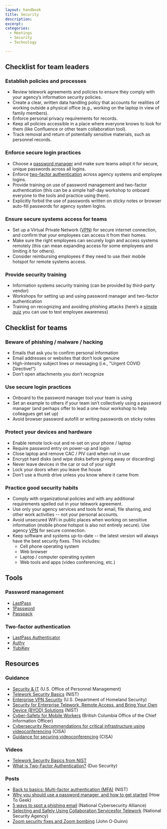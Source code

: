 ```yaml
---
layout: handbook
title: Security
description: 
excerpt: 
categories:
  - Meetings
  - Security
  - Technology

---
```


## Checklist for team leaders

### Establish policies and processes

* Review telework agreements and policies to ensure they comply with your agency’s information security policies.
* Create a clear, written data handling policy that accounts for realities of working outside a physical office (e.g., working on the laptop in view of family members).
* Enforce personal privacy requirements for records.
* Keep all policies accessible in a place where everyone knows to look for them (like Confluence or other team collaboration tool).
* Track removal and return of potentially sensitive materials, such as personnel records.

### Enforce secure login practices

* Choose a [password manager](https://www.digitaltrends.com/computing/best-password-managers/) and make sure teams adopt it for secure, unique passwords across all logins.
* Enforce [two-factor authentication](https://medium.com/@mshelton/two-factor-authentication-for-beginners-b29b0eec07d7) across agency systems and employee logins.
* Provide training on use of password management and two-factor authentication (this can be a simple half-day workshop to onboard everyone to the tools and practice using them).
* Explicitly forbid the use of passwords written on sticky notes or browser auto-fill passwords for agency system logins.

### Ensure secure systems access for teams

* Set up a Virtual Private Network ([VPN](https://www.howtogeek.com/133680/htg-explains-what-is-a-vpn/)) for secure internet connection, and confirm that your employees can access it from their homes.
* Make sure the right employees can securely login and access systems remotely (this can mean expanding access for some employees and limiting it for others).
* Consider reimbursing employees if they need to use their mobile hotspot for remote systems access.

### Provide security training

* Information systems security training (can be provided by third-party vendor)
* Workshops for setting up and using password manager and two-factor authentication
* Training on recognizing and avoiding phishing attacks (here’s a [simple quiz](https://phishingquiz.withgoogle.com/) you can use to test employee awareness)

## Checklist for teams

### Beware of phishing / malware / hacking

* Emails that ask you to confirm personal information
* Email addresses or websites that don’t look genuine
* High-intensity subject lines or messaging (i.e., "Urgent COVID Directive!")
* Don’t open attachments you don’t recognize

### Use secure login practices

* Onboard to the password manager tool your team is using
* Set an example to others if your team isn’t collectively using a password manager (and perhaps offer to lead a one-hour workshop to help colleagues get set up)
* Avoid browser password autofill or writing passwords on sticky notes

### Protect your devices and hardware

* Enable remote lock-out and re-set on your phone / laptop
* Require password entry on power-up and login
* Close laptop and remove CAC / PIV card when not in use
* Encrypt hard disks (and wipe disks before giving away or discarding)
* Never leave devices in the car or out of your sight
* Lock your doors when you leave the house
* Don’t use a thumb drive unless you know where it came from

### Practice good security habits

* Comply with organizational policies and with any additional requirements spelled out in your telework agreement.
* Use only your agency services and tools for email, file sharing, and other work activities -- not your personal accounts. 
* Avoid unsecured WiFi in public places when working on sensitive information (mobile phone hotspot is also not entirely secure). Use agency [VPN](https://www.howtogeek.com/133680/htg-explains-what-is-a-vpn/) for secure connection.
* Keep software and systems up-to-date -- the latest version will always have the best security fixes. This includes:
    * Cell phone operating system
    * Web browser
    * Laptop / computer operating system
    * Web tools and apps (video conferencing, etc.)

## Tools

### Password management

* [LastPass](https://www.lastpass.com/)
* [1Password](https://1password.com)
* [Passpack](https://www.passpack.com/)

### Two-factor authentication

* [LastPass Authenticator](https://lastpass.com/auth/)
* [Authy](https://authy.com/)
* [YubiKey](https://www.yubico.com)

## Resources

### Guidance

* [Security & IT](https://www.telework.gov/guidance-legislation/telework-guidance/security-it/) (U.S. Office of Personnel Management)
* [Telework Security Basics](https://www.nist.gov/blogs/cybersecurity-insights/telework-security-basics) (NIST)
* [Enterprise VPN Security](https://www.us-cert.gov/ncas/alerts/aa20-073a) (U.S. Department of Homeland Security)
* [Security for Enterprise Telework, Remote Access, and Bring Your Own Device (BYOD) Solutions](https://nvlpubs.nist.gov/nistpubs/SpecialPublications/NIST.SP.800-46r2.pdf) (NIST)
* [Cyber-Safety for Mobile Workers](https://www2.gov.bc.ca/assets/gov/british-columbians-our-governments/services-policies-for-government/information-management-technology/information-security/cyber-safety_for_mobile_workers.pdf) (British Columbia Office of the Chief Information Officer)
* [Cybersecurity Recommendations for critical infrastructure using videoconferencing](https://www.cisa.gov/sites/default/files/publications/CISA_Cybersecurity_Recommendations_for_Critical_Infrastructure_Using_Video_Conferencing_S508C.pdf) (CISA)
* [Guidance for securing videoconferencing](https://www.cisa.gov/sites/default/files/publications/CISA_Guidance_for_Securing_Video_Conferencing_S508C.pdf) (CISA)

### Videos

* [Telework Security Basics from NIST](https://cdnapisec.kaltura.com/index.php/extwidget/preview/partner_id/684682/uiconf_id/31013851/entry_id/1_h5ch34jx/embed/dynamic)
* [What is Two-Factor Authentication?](https://www.youtube.com/watch?v=0mvCeNsTa1g) (Duo Security)

### Posts

* [Back to basics: Multi-factor authentication (MFA)](https://www.nist.gov/itl/applied-cybersecurity/tig/back-basics-multi-factor-authentication) (NIST)
* [Why you should use a password manager, and how to get started](https://www.howtogeek.com/141500/why-you-should-use-a-password-manager-and-how-to-get-started/) (How To Geek)
* [5 ways to spot a phishing email](https://staysafeonline.org/blog/5-ways-spot-phishing-emails/) (National Cybersecurity Alliance)
* [Selecting and Safely Using Collaboration Servicesfor Telework](https://media.defense.gov/2020/Apr/24/2002288652/-1/-1/0/CSI-SELECTING-AND-USING-COLLABORATION-SERVICES-SECURELY-LONG-FINAL.PDF) (National Security Agency)
* [Zoom security fixes and Zoom bombing](https://oduinn.com/2020/04/04/zoom-security-fixes-and-zoom-bombing/) (John O-Duinn)